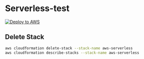 # Serverless-test

[![Deploy to AWS](https://github.com/clerk1983/aws-serverless/actions/workflows/sam-deploy.yaml/badge.svg)](https://github.com/clerk1983/aws-serverless/actions/workflows/sam-deploy.yaml)

## Delete Stack

```bash
aws cloudformation delete-stack --stack-name aws-serverless
aws cloudformation describe-stacks --stack-name aws-serverless
```
